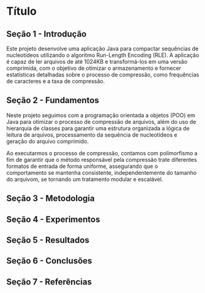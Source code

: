 # Título

## Seção 1 - Introdução

Este projeto desenvolve uma aplicação Java para compactar sequências de nucleotídeos utilizando o algoritmo Run-Length Encoding (RLE). A aplicação é capaz de ler arquivos de até 1024KB e transformá-los em uma versão comprimida, com o objetivo de otimizar o armazenamento e fornecer estatísticas detalhadas sobre o processo de compressão, como frequências de caracteres e a taxa de compressão.

## Seção 2 - Fundamentos

Neste projeto seguimos com a programação orientada a objetos (POO) em Java para otimizar o processo de compressão de arquivos, além do uso de hierarquia de classes para garantir uma estrutura organizada a lógica de leitura de arquivos, processamento da sequência de nucleotídeos e geração do arquivo comprimido. 

Ao executarmos o processo de compressão, contamos com polimorfismo a fim de garantir que o método responsável pela compressão trate diferentes formatos de entrada de forma uniforme, assegurando que o comportamento se mantenha consistente, independentemente do tamanho do arquivom, se tornando um tratamento modular e escalável.

## Seção 3 - Metodologia



## Seção 4 - Experimentos
## Seção 5 - Resultados
## Seção 6 - Conclusões
## Seção 7 - Referências
